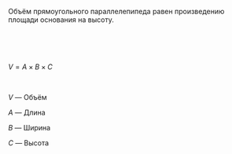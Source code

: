 Объём прямоугольного параллелепипеда равен произведению площади основания на высоту.

<Br><Br><Br>

$V = A \times B \times C$

<Br>

$V$ — Объём

$A$ — Длина

$B$ — Ширина

$C$ — Высота